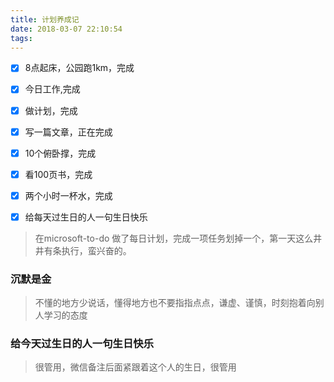 ```yaml
---
title: 计划养成记
date: 2018-03-07 22:10:54
tags:
---
```


- [X] 8点起床，公园跑1km，完成
- [X] 今日工作,完成
- [X] 做计划，完成
- [X] 写一篇文章，正在完成
- [X] 10个俯卧撑，完成
- [X] 看100页书，完成
- [X] 两个小时一杯水，完成
- [X] 给每天过生日的人一句生日快乐


> 在microsoft-to-do 做了每日计划，完成一项任务划掉一个，第一天这么井井有条执行，蛮兴奋的。

### 沉默是金
 > 不懂的地方少说话，懂得地方也不要指指点点，谦虚、谨慎，时刻抱着向别人学习的态度

### 给今天过生日的人一句生日快乐
> 很管用，微信备注后面紧跟着这个人的生日，很管用
